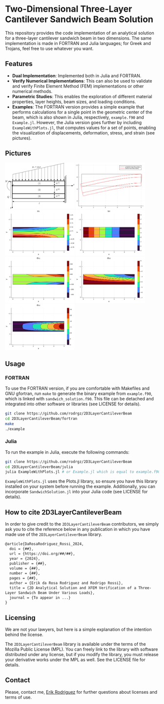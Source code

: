 # Two-Dimensional Three-Layer Cantilever Sandwich Beam Solution

This repository provides the code implementation of an analytical solution for a three-layer cantilever sandwich beam in two dimensions. The same implementation is made in FORTRAN and Julia languages; for Greek and Trojans, feel free to use whatever you want.

## Features

- **Dual Implementation**: Implemented both in Julia and FORTRAN.
- **Verify Numerical Implementations**: This can also be used to validate and verify Finite Element Method (FEM) implementations or other numerical methods.
- **Parametric Studies**: This enables the exploration of different material properties, layer heights, beam sizes, and loading conditions.
- **Examples**: The FORTRAN version provides a simple example that performs calculations for a single point in the geometric center of the beam, which is also shown in Julia, respectively, `example.f90` and `Example.jl`. However, the Julia version goes further by including `ExampleWithPlots.jl`, that computes values for a set of points, enabling the visualization of displacements, deformation, stress, and strain (see pictures).

## Pictures

<img src="figures/beam.png" alt="Beam" width="45%"> <img src="figures/deformed.svg" alt="Deformed" width="45%">
<img src="figures/u1.svg" alt="U1" width="45%"> <img src="figures/u2.svg" alt="U2" width="45%">
<img src="figures/sigma11.svg" alt="Sigma11" width="45%"> <img src="figures/sigma22.svg" alt="Sigma22" width="45%">
<img src="figures/sigma12.svg" alt="Sigma12" width="45%">

## Usage

### FORTRAN

To use the FORTRAN version, if you are comfortable with Makefiles and GNU gfortran, run `make` to generate the binary example from `example.f90`, which is linked with `sandwich_solution.f90`. This file can be detached and integrated into other software or libraries (see LICENSE for details).

```bash
git clone https://github.com/rodrgz/2D3LayerCantileverBeam
cd 2D3LayerCantileverBeam/fortran
make
./example
```

### Julia

To run the example in Julia, execute the following commands:

```bash
git clone https://github.com/rodrgz/2D3LayerCantileverBeam
cd 2D3LayerCantileverBeam/julia
julia ExampleWithPlots.jl # or Example.jl which is equal to example.f90
```

`ExampleWithPlots.jl` uses the Plots.jl library, so ensure you have this library installed on your system before running the example. Additionally, you can incorporate `SandwichSolution.jl` into your Julia code (see LICENSE for details).

## How to cite 2D3LayerCantileverBeam

In order to give credit to the `2D3LayerCantileverBeam` contributors, we simply ask you to cite the reference below in any publication in which you have made use of the `2D3LayerCantileverBeam` library.

```
@article{DaRosaRodriguez_Rossi_2024,
  doi = {##},
  url = {https://doi.org/##/##},
  year = {2024},
  publisher = {##},
  volume = {##},
  number = {##},
  pages = {##},
  author = {Erik da Rosa Rodriguez and Rodrigo Rossi},
  title = {2D Analytical Solution and XFEM Verification of a Three-Layer Sandwich Beam Under Various Loads},
  journal = {To appear in ...}
}
```

## Licensing

We are not your lawyers, but here is a simple explanation of the intention behind the license.

The `2D3LayerCantileverBeam` library is available under the terms of the Mozilla Public License (MPL). You can freely link to the library with software distributed under any license, but if you modify the library, you must release your derivative works under the MPL as well. See the LICENSE file for details.

## Contact

Please, contact me, [Erik Rodriguez](mailto:erik@rodgz.com) for further questions about licenses and terms of use.
